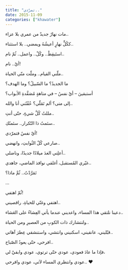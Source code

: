 ```yaml
---
title: "تمرّدي.."
date: 2015-11-09
categories: ["khawater"]
---
```


مات نهارٌ جديدٌ من عمري بلا عزاء..

ككُلٍّ نهارٍ أعيشُهُ ويمضي.. بلا استثناء..

استَيقِظْ.. وكُلْ.. واعمل.. ثُمّ نام..

أيْ.. نام!

ملّني القيام.. وملّت منّي الحياة..

ما الجديدُ؟ ما السّبيلُ؟ وما الهدف؟


أستبقينَ – أيْ نفسُ – في متاهةٍ مُصَفَّدةِ الأبواب؟

إلى متى؟ ألم تَمَلّي؟ عُفْتُني أنا والله..

مللتُ كُلَّ شيءٍ، حتّى أنتِ..

سئمتُ ذا التّكرار.. سئمتُكِ..

أيْ نفسُ فتمرّدي!

صارعي كُلّ الثُوابتِ، وانهضي..

أعلِني الغدَ ميلادًا جديدًا، وناضلي..

غيّري المُستقبل، أغلقي نوافذ الماضي، جاهدي..


تَمَرَّدْتُ.. ثُمَّ ماذا؟

…

ثُمّ اهتفي!

اهتفي وغنّي للحياةِ، راقصيني..

دعينا نلتقي هذا المساء، واعديني عندما يأتي العِشاءُ على العَشاء..

ولنتشارك ذات الكوبِ من العصيرِ ومن الحياة..

قبّليني، عانقيني، اسكنيني وانتشي، واستنشقي عِطرَ آهاتي..

افرحي، حتّى يعودُ الصّباح..

فإذا ما عادَ فعودي، عودي حتّى ترتوي، عودي وابقيْ لي،

عودي وانتظري المساء لآتي، عودي وافرحي.. ❤